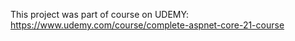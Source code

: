 This project was part of course on UDEMY: https://www.udemy.com/course/complete-aspnet-core-21-course
